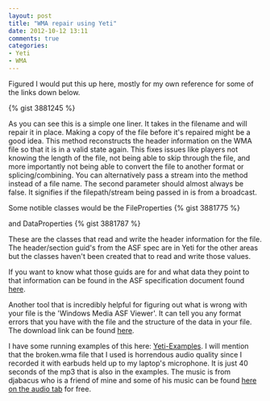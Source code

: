 ```yaml
---
layout: post
title: "WMA repair using Yeti"
date: 2012-10-12 13:11
comments: true
categories:
- Yeti
- WMA
---
```


Figured I would put this up here, mostly for my own reference for some of the links down below.

{% gist 3881245 %}

As you can see this is a simple one liner. It takes in the filename and will repair it in place. 
Making a copy of the file before it's repaired might be a good idea. This method reconstructs the header information
on the WMA file so that it is in a valid state again.  This fixes issues like players not knowing the length of the file,
not being able to skip through the file, and more importantly not being able to convert the file to another format or 
splicing/combining. You can alternatively pass a stream into the method instead of a file name. The second parameter should
almost always be false. It signifies if the filepath/stream being passed in is from a broadcast.

Some notible classes would be the FileProperties
{% gist 3881775 %}

and DataProperties
{% gist 3881787 %}

These are the classes that read and write the header information for the file.
The header/section guid's from the ASF spec are in Yeti for the other areas but the classes 
haven't been created that to read and write those values.

If you want to know what those guids are for and what data they point to that information can be found in the ASF specification document found
[here](http://www.microsoft.com/en-us/download/details.aspx?id=14995).

Another tool that is incredibly helpful for figuring out what is wrong with your file is the 'Windows Media ASF Viewer'.
It can tell you any format errors that you have with the file and the structure of the data in your file. The download link
can be found [here](http://www.microsoft.com/en-us/download/details.aspx?id=12826).

I have some running examples of this here: [Yeti-Examples](https://github.com/JordanZaerr/Yeti-Examples). 
I will mention that the broken.wma file that I used is horrendous audio quality since I recorded it 
with earbuds held up to my laptop's microphone. It is just 40 seconds of the mp3 that is also in the examples.
The music is from djabacus who is a friend of mine and some of his music can be found [here on the audio tab](http://www.djabacus.net) for free.